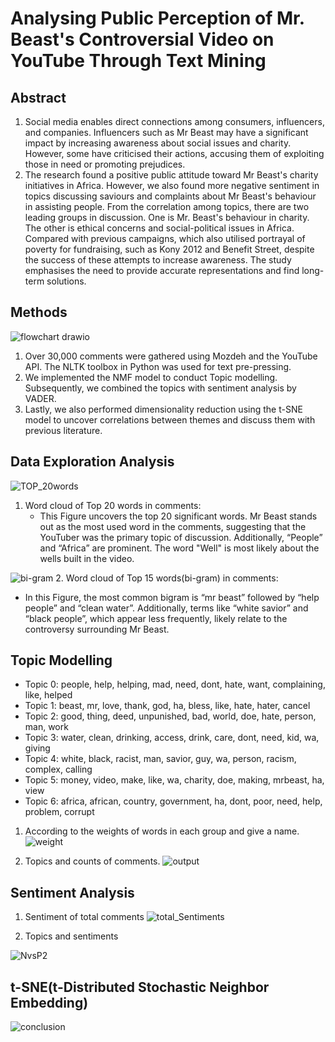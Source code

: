 # Analysing Public Perception of Mr. Beast's Controversial Video on YouTube Through Text Mining

## Abstract
1. Social media enables direct connections among consumers, influencers, and companies. Influencers such as Mr Beast may have a significant impact by increasing awareness about social issues and charity. However, some have criticised their actions, accusing them of exploiting those in need or promoting prejudices.
2. The research found a positive public attitude toward Mr Beast's charity initiatives in Africa. However, we also found more negative sentiment in topics discussing saviours and complaints about Mr Beast's behaviour in assisting people. From the correlation among topics, there are two leading groups in discussion. One is Mr. Beast's behaviour in charity. The other is ethical concerns and social-political issues in Africa. Compared with previous campaigns, which also utilised portrayal of poverty for fundraising, such as Kony 2012 and Benefit Street, despite the success of these attempts to increase awareness. The study emphasises the need to provide accurate representations and find long-term solutions.

## Methods
![flowchart drawio](https://github.com/user-attachments/assets/e39a5ea1-d6d3-4892-b763-5d6756e0fc01)

1. Over 30,000 comments were gathered using Mozdeh and the YouTube API. The NLTK toolbox in Python was used for text pre-pressing.
2. We implemented the NMF model to conduct Topic modelling. Subsequently, we combined the topics with sentiment analysis by VADER.
3. Lastly, we also performed dimensionality reduction using the t-SNE model to uncover correlations between themes and discuss them with previous literature.
   
## Data Exploration Analysis

![TOP_20words](https://github.com/user-attachments/assets/8b909931-a692-4a0d-8fcf-f26d05ad9e10)
1. Word cloud of Top 20 words in comments:
   * This Figure uncovers the top 20 significant words. Mr Beast stands out as the most used word in the comments, suggesting that the YouTuber was the primary topic of discussion. Additionally, “People” and “Africa” are prominent. The word "Well" is most likely about the wells built in the video.



![bi-gram](https://github.com/user-attachments/assets/fc749e6d-28c5-427a-80f9-04bee2a473cf)
2. Word cloud of Top 15 words(bi-gram) in comments:
   * In this Figure, the most common bigram is “mr beast” followed by “help people” and “clean water”. Additionally, terms like “white savior” and “black people”, which appear less frequently, likely relate to the controversy surrounding Mr Beast.

## Topic Modelling 

* Topic 0: people, help, helping, mad, need, dont, hate, want, complaining, like, helped
* Topic 1: beast, mr, love, thank, god, ha, bless, like, hate, hater, cancel
* Topic 2: good, thing, deed, unpunished, bad, world, doe, hate, person, man, work
* Topic 3: water, clean, drinking, access, drink, care, dont, need, kid, wa, giving
* Topic 4: white, black, racist, man, savior, guy, wa, person, racism, complex, calling
* Topic 5: money, video, make, like, wa, charity, doe, making, mrbeast, ha, view
* Topic 6: africa, african, country, government, ha, dont, poor, need, help, problem, corrupt

1. According to the weights of words in each group and give a name. 
![weight](https://github.com/user-attachments/assets/4b53a6a8-e72d-447c-8d45-478f289dd80d)

2. Topics and counts of comments. 
![output](https://github.com/user-attachments/assets/6bf36db4-b50b-4d27-ab9d-e406f0e1633c)



## Sentiment Analysis
1. Sentiment of total comments
![total_Sentiments](https://github.com/user-attachments/assets/8927036f-59ae-4ba3-bbf6-acd0a43b0d03)


2. Topics and sentiments

![NvsP2](https://github.com/user-attachments/assets/8a11ab05-0b64-44c8-a83f-e5f54359a646)

## t-SNE(t-Distributed Stochastic Neighbor Embedding)
![conclusion](https://github.com/user-attachments/assets/c5a0a6ec-80c3-4cbe-b5f6-1388541087b8)
